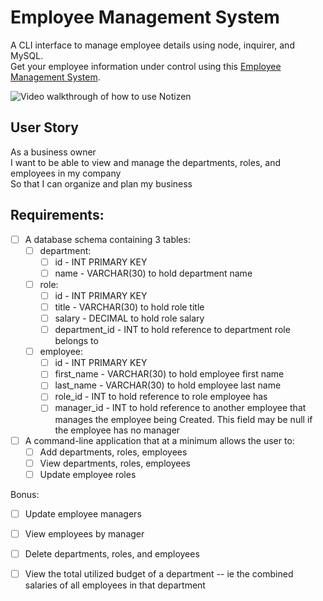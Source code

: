 # Employee Management System

A CLI interface to manage employee details using node, inquirer, and MySQL.  
Get your employee information under control using this [Employee Management System]().

![Video walkthrough of how to use Notizen](./assets/images/walkthough.gif)


## User Story
As a business owner  
I want to be able to view and manage the departments, roles, and employees in my company  
So that I can organize and plan my business  

## Requirements:
- [ ] A database schema containing 3 tables:
  - [ ] department:
    - [ ] id - INT PRIMARY KEY
    - [ ] name - VARCHAR(30) to hold department name
  - [ ] role:
    - [ ] id - INT PRIMARY KEY
    - [ ] title -  VARCHAR(30) to hold role title
    - [ ] salary -  DECIMAL to hold role salary
    - [ ] department_id -  INT to hold reference to department role belongs to
  - [ ] employee:
    - [ ] id - INT PRIMARY KEY
    - [ ] first_name - VARCHAR(30) to hold employee first name
    - [ ] last_name - VARCHAR(30) to hold employee last name
    - [ ] role_id - INT to hold reference to role employee has
    - [ ] manager_id - INT to hold reference to another employee that manages the employee being Created. This field may be null if the employee has no manager
- [ ] A command-line application that at a minimum allows the user to:
  - [ ] Add departments, roles, employees
  - [ ] View departments, roles, employees
  - [ ] Update employee roles

Bonus:
- [ ] Update employee managers
- [ ] View employees by manager
- [ ] Delete departments, roles, and employees
- [ ] View the total utilized budget of a department -- ie the combined salaries of all employees in that department


